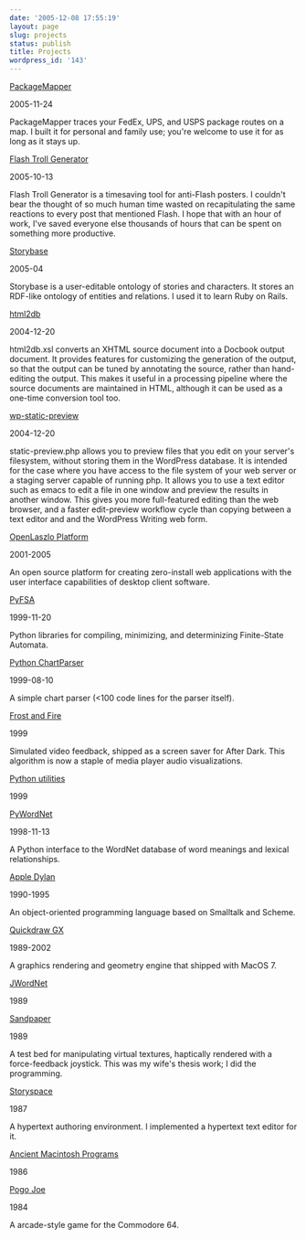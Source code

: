 ```yaml
---
date: '2005-12-08 17:55:19'
layout: page
slug: projects
status: publish
title: Projects
wordpress_id: '143'
---
```


[PackageMapper](http://packagemapper.com/)

2005-11-24

PackageMapper traces your FedEx, UPS, and USPS package routes on a map. I built it for personal and family use; you're welcome to use it for as long as it stays up.

[Flash Troll Generator](/slashbot)

2005-10-13

Flash Troll Generator is a timesaving tool for anti-Flash posters. I couldn't bear the thought of so much human time wasted on recapitulating the same reactions to every post that mentioned Flash. I hope that with an hour of work, I've saved everyone else thousands of hours that can be spent on something more productive.

[Storybase](http://storybase.org/)

2005-04

Storybase is a user-editable ontology of stories and characters. It stores an RDF-like ontology of entities and relations. I used it to learn Ruby on Rails.

[html2db](/software/xslt/html2db/)

2004-12-20

html2db.xsl converts an XHTML source document into a Docbook output document.  It provides features for customizing the generation of the output, so that the output can be tuned by annotating the source, rather than hand-editing the output. This makes it useful in a processing pipeline where the source documents are maintained in HTML, although it can be used as a one-time conversion tool too.

[wp-static-preview](/projects)

2004-12-20

static-preview.php allows you to preview files that you edit on your server's filesystem, without storing them in the WordPress database. It is intended for the case where you have access to the file system of your web server or a staging server capable of running php. It allows you to use a text editor such as emacs to edit a file in one window and preview the results in another window. This gives you more full-featured editing than the web browser, and a faster edit-preview workflow cycle than copying between a text editor and and the WordPress Writing web form.

[OpenLaszlo Platform](http://openlaszlo.org/)

2001-2005

An open source platform for creating zero-install web applications with the user interface capabilities of desktop client software.

[PyFSA](/software/python/fsa/)

1999-11-20

Python libraries for compiling, minimizing, and determinizing Finite-State Automata.

[Python ChartParser](/sources/ChartParser.py)

1999-08-10

A simple chart parser (&lt;100 code lines for the parser itself).

[Frost and Fire](/museum/frost_and_fire.html)

1999

Simulated video feedback, shipped as a screen saver for After Dark. This algorithm is now a staple of media player audio visualizations.

[Python utilities](/software/python/)

1999

[PyWordNet](/projects/pywordnet/)

1998-11-13

A Python interface to the WordNet database of word meanings and lexical relationships.

[Apple Dylan](/museum/apple_dylan.html)

1990-1995

An object-oriented programming language based on Smalltalk and Scheme.

[Quickdraw GX](/museum/quickdraw_gx.html)

1989-2002

A graphics rendering and geometry engine that shipped with MacOS 7.

[JWordNet](http://jwn.sourceforge.net/)

1989

[Sandpaper](/museum/apple_dylan.html)

1989

A test bed for manipulating virtual textures, haptically rendered with a force-feedback joystick. This was my wife's thesis work; I did the programming.

[Storyspace](/museum/storyspace.html)

1987

A hypertext authoring environment. I implemented a hypertext text editor for it.

[Ancient Macintosh Programs](http://groups-beta.google.com/group/comp.sys.mac.digest/browse_thread/thread/9f1aa583f8520ca1/4e05e079caa8891e?q=%22oliver+steele%22+%22several+programs+into+the+info-mac+archives+at+sumex%22#4e05e079caa8891e)

1986

[Pogo Joe](/museum/pogo_joe.html)

1984

A arcade-style game for the Commodore 64.

